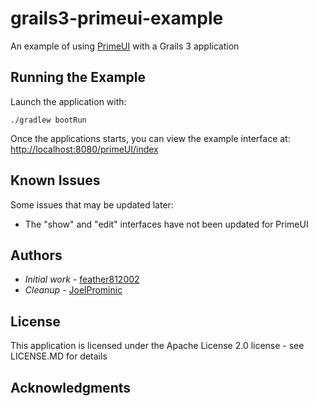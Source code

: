 # grails3-primeui-example

An example of using [PrimeUI](https://www.primefaces.org/primeui/) with a Grails 3 application

## Running the Example

Launch the application with:

```
./gradlew bootRun
```

Once the applications starts, you can view the example interface at:  [http://localhost:8080/primeUI/index](http://localhost:8080/primeUI/index)

## Known Issues

Some issues that may be updated later:
* The "show" and "edit" interfaces have not been updated for PrimeUI


## Authors

* *Initial work* - [feather812002](https://github.com/feather812002)
* *Cleanup* - [JoelProminic](https://github.com/JoelProminic)

## License

This application is licensed under the Apache License 2.0 license - see LICENSE.MD for details

## Acknowledgments


